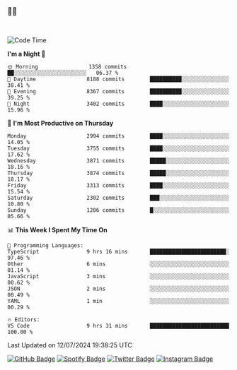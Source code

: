 ### 🤙🍺

<!-- <a href="https://github-readme-stats.vercel.app/api?username=hzak2xx&count_private=true&show_icons=true&theme=dracula">
  <img align="center" src="https://github-readme-stats.vercel.app/api?username=hzak2xx&count_private=true&show_icons=true&theme=dracula" />
</a>
</br> -->
</br>

<!--START_SECTION:waka-->
![Code Time](http://img.shields.io/badge/Code%20Time-3%2C489%20hrs%2021%20mins-blue)

**I'm a Night 🦉** 

```text
🌞 Morning                1358 commits        ██░░░░░░░░░░░░░░░░░░░░░░░   06.37 % 
🌆 Daytime                8188 commits        ██████████░░░░░░░░░░░░░░░   38.41 % 
🌃 Evening                8367 commits        ██████████░░░░░░░░░░░░░░░   39.25 % 
🌙 Night                  3402 commits        ████░░░░░░░░░░░░░░░░░░░░░   15.96 % 
```
📅 **I'm Most Productive on Thursday** 

```text
Monday                   2994 commits        ████░░░░░░░░░░░░░░░░░░░░░   14.05 % 
Tuesday                  3755 commits        ████░░░░░░░░░░░░░░░░░░░░░   17.62 % 
Wednesday                3871 commits        █████░░░░░░░░░░░░░░░░░░░░   18.16 % 
Thursday                 3874 commits        █████░░░░░░░░░░░░░░░░░░░░   18.17 % 
Friday                   3313 commits        ████░░░░░░░░░░░░░░░░░░░░░   15.54 % 
Saturday                 2302 commits        ███░░░░░░░░░░░░░░░░░░░░░░   10.80 % 
Sunday                   1206 commits        █░░░░░░░░░░░░░░░░░░░░░░░░   05.66 % 
```


📊 **This Week I Spent My Time On** 

```text
💬 Programming Languages: 
TypeScript               9 hrs 16 mins       ████████████████████████░   97.46 % 
Other                    6 mins              ░░░░░░░░░░░░░░░░░░░░░░░░░   01.14 % 
JavaScript               3 mins              ░░░░░░░░░░░░░░░░░░░░░░░░░   00.62 % 
JSON                     2 mins              ░░░░░░░░░░░░░░░░░░░░░░░░░   00.49 % 
YAML                     1 min               ░░░░░░░░░░░░░░░░░░░░░░░░░   00.29 % 

🔥 Editors: 
VS Code                  9 hrs 31 mins       █████████████████████████   100.00 % 
```


 Last Updated on 12/07/2024 19:38:25 UTC
<!--END_SECTION:waka-->

[![GitHub Badge](https://img.shields.io/badge/GitHub-100000?style=for-the-badge&logo=github&logoColor=white)](https://github.com/hzak2xx)
[![Spotify Badge](https://img.shields.io/badge/Spotify-1ED760?&style=for-the-badge&logo=spotify&logoColor=white)](https://open.spotify.com/user/uf90s6sbbh75a1mt44clkhkvf)
[![Twitter Badge](https://img.shields.io/badge/Twitter-1DA1F2?style=for-the-badge&logo=twitter&logoColor=white)](https://twitter.com/hzak2xx)
[![Instagram Badge](https://img.shields.io/badge/Instagram-E4405F?style=for-the-badge&logo=instagram&logoColor=white)](https://www.instagram.com/hzak2xx/)
